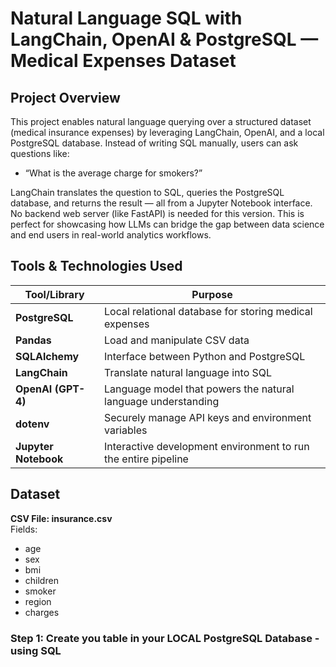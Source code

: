# Natural Language SQL with LangChain, OpenAI & PostgreSQL — Medical Expenses Dataset

## Project Overview

This project enables natural language querying over a structured dataset (medical insurance expenses) by leveraging LangChain, OpenAI, and a local PostgreSQL database. Instead of writing SQL manually, users can ask questions like:
- “What is the average charge for smokers?”

LangChain translates the question to SQL, queries the PostgreSQL database, and returns the result — all from a Jupyter Notebook interface. No backend web server (like FastAPI) is needed for this version.
This is perfect for showcasing how LLMs can bridge the gap between data science and end users in real-world analytics workflows.  

## Tools & Technologies Used

| Tool/Library         | Purpose                                                        |
| -------------------- | -------------------------------------------------------------- |
| **PostgreSQL**       | Local relational database for storing medical expenses         |
| **Pandas**           | Load and manipulate CSV data                                   |
| **SQLAlchemy**       | Interface between Python and PostgreSQL                        |
| **LangChain**        | Translate natural language into SQL                            |
| **OpenAI (GPT-4)**   | Language model that powers the natural language understanding  |
| **dotenv**           | Securely manage API keys and environment variables             |
| **Jupyter Notebook** | Interactive development environment to run the entire pipeline |

## Dataset 
**CSV File: insurance.csv**  
Fields:
- age
- sex
- bmi
- children
- smoker
- region
- charges

### Step 1: Create you table in your **LOCAL** PostgreSQL Database - using SQL


